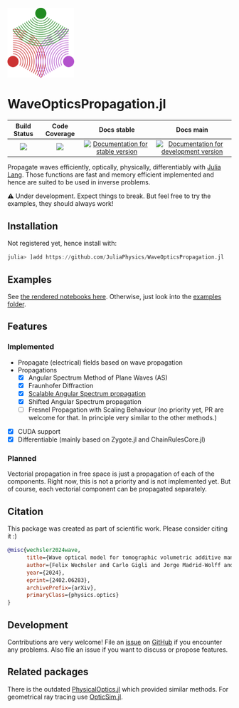 <a  href="docs/src/assets/RadonKA_logo.png"><img src="docs/logo/logo.png"  width="150"></a>

# WaveOpticsPropagation.jl

| **Build Status**                          | **Code Coverage**               | **Docs stable** | **Docs main** |
|:-----------------------------------------:|:-------------------------------:|:-----------------------:|:--------------------:|
| [![][CI-img]][CI-url] | [![][codecov-img]][codecov-url]                     | [![Documentation for stable version](https://img.shields.io/badge/docs-stable-blue.svg)](https://JuliaPhysics.github.io/WaveOpticsPropagation.jl/stable) | [![Documentation for development version](https://img.shields.io/badge/docs-main-blue.svg)](https://JuliaPhysics.github.io/WaveOpticsPropagation.jl/dev)



Propagate waves efficiently, optically, physically, differentiably with [Julia Lang](https://julialang.org/).
Those functions are fast and memory efficient implemented and hence are suited to be used in inverse problems.

⚠️ Under development. Expect things to break. But feel free to try the examples, they should always work!


## Installation
Not registered yet, hence install with:
```julia
julia> ]add https://github.com/JuliaPhysics/WaveOpticsPropagation.jl
```

## Examples
See [the rendered notebooks here](https://juliaphysics.github.io/WaveOpticsPropagation.jl/).
Otherwise, just look into the [examples folder](examples/).

## Features
### Implemented
* Propagate (electrical) fields based on wave propagation
* Propagations
    * [x] Angular Spectrum Method of Plane Waves (AS)
    * [x] Fraunhofer Diffraction
    * [x] [Scalable Angular Spectrum propagation](https://opg.optica.org/optica/viewmedia.cfm?uri=optica-10-11-1407&html=true)
    * [x] Shifted Angular Spectrum propagation
    * [ ] Fresnel Propagation with Scaling Behaviour (no priority yet, PR are welcome for that. In principle very similar to the other methods.)
* [x] CUDA support
* [x] Differentiable (mainly based on Zygote.jl and ChainRulesCore.jl)

### Planned
Vectorial propagation in free space is just a propagation of each of the components. Right now, this is not a priority and is not implemented yet.
But of course, each vectorial component can be propagated separately.


## Citation
This package was created as part of scientific work. Please consider citing it :)
```bibtex
@misc{wechsler2024wave,
      title={Wave optical model for tomographic volumetric additive manufacturing}, 
      author={Felix Wechsler and Carlo Gigli and Jorge Madrid-Wolff and Christophe Moser},
      year={2024},
      eprint={2402.06283},
      archivePrefix={arXiv},
      primaryClass={physics.optics}
}
```

## Development
Contributions are very welcome!
File an [issue](https://github.com/JuliaPhysics/WaveOpticsPropagation.jl/issues) on [GitHub](https://github.com/JuliaPhysics/WaveOpticsPropagation.jl) if you encounter any problems.
Also file an issue if you want to discuss or propose features.


## Related packages
There is the outdated [PhysicalOptics.jl](https://github.com/JuliaPhysics/PhysicalOptics.jl) which provided similar methods.
For geometrical ray tracing use [OpticSim.jl](https://github.com/brianguenter/OpticSim.jl).

[CI-img]: https://github.com/JuliaPhysics/WaveOpticsPropagation.jl/actions/workflows/CI.yml/badge.svg
[CI-url]: https://github.com/JuliaPhysics/WaveOpticsPropagation.jl/actions/workflows/CI.yml

[codecov-img]: https://codecov.io/gh/JuliaPhysics/WaveOpticsPropagation.jl/branch/main/graph/badge.svg?token=6XWI1M1MPB
[codecov-url]: https://codecov.io/gh/JuliaPhysics/WaveOpticsPropagation.jl
